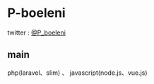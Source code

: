 # P-boeleni
twitter : [@P_boeleni](https://twitter.com/P_boeleni)

## main
php(laravel、slim) 、 javascript(node.js、vue.js)
<!--
[portfolio](https://github.com/P-boeleni)
-->

<!--
**P-boeleni/P-boeleni** is a ✨ _special_ ✨ repository because its `README.md` (this file) appears on your GitHub profile.

Here are some ideas to get you started:

- 🔭 I’m currently working on ...
- 🌱 I’m currently learning ...
- 👯 I’m looking to collaborate on ...
- 🤔 I’m looking for help with ...
- 💬 Ask me about ...
- 📫 How to reach me: ...
- 😄 Pronouns: ...
- ⚡ Fun fact: ...
-->
